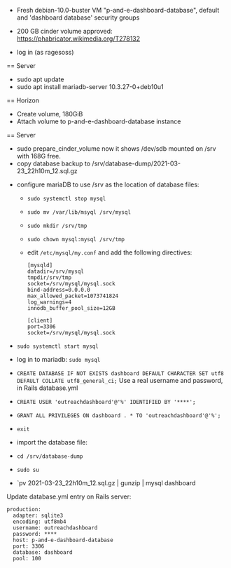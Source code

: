 * Fresh debian-10.0-buster VM "p-and-e-dashboard-database", default and 'dashboard database' security groups
* 200 GB cinder volume approved: https://phabricator.wikimedia.org/T278132

* log in (as ragesoss)

== Server
* sudo apt update
* sudo apt install mariadb-server
  10.3.27-0+deb10u1

== Horizon

* Create volume, 180GiB
* Attach volume to p-and-e-dashboard-database instance

== Server
* sudo prepare_cinder_volume
  now it shows /dev/sdb mounted on /srv with 168G free.
* copy database backup to /srv/database-dump/2021-03-23_22h10m_12.sql.gz

- configure mariaDB to use /srv as the location of database files:
  - `sudo systemctl stop mysql`
  - `sudo mv /var/lib/msyql /srv/mysql`
  - `sudo mkdir /srv/tmp`
  - `sudo chown mysql:mysql /srv/tmp`

  - edit `/etc/mysql/my.conf` and add the following directives:
    ```
    [mysqld]
    datadir=/srv/mysql
    tmpdir/srv/tmp
    socket=/srv/mysql/mysql.sock
    bind-address=0.0.0.0
    max_allowed_packet=1073741824
    log_warnings=4
    innodb_buffer_pool_size=12GB

    [client]
    port=3306
    socket=/srv/mysql/mysql.sock

* `sudo systemctl start mysql`

* log in to mariadb: `sudo mysql`
* `CREATE DATABASE IF NOT EXISTS dashboard DEFAULT CHARACTER SET utf8 DEFAULT COLLATE utf8_general_ci;`
Use a real username and password, in Rails database.yml
* `CREATE USER 'outreachdashboard'@'%' IDENTIFIED BY '****';`
* `GRANT ALL PRIVILEGES ON dashboard . * TO 'outreachdashboard'@'%';`
* `exit`

* import the database file:
* `cd /srv/database-dump`
* `sudo su`
* `pv 2021-03-23_22h10m_12.sql.gz | gunzip | mysql dashboard

Update database.yml entry on Rails server:

```
production:
  adapter: sqlite3
  encoding: utf8mb4
  username: outreachdashboard
  password: ****
  host: p-and-e-dashboard-database
  port: 3306
  database: dashboard
  pool: 100
```
